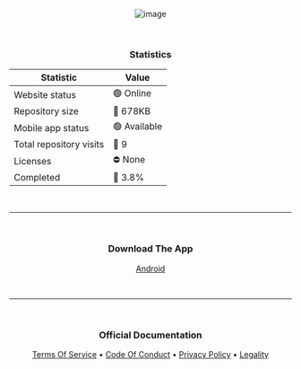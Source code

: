 <p align="center">
  <img src="https://github.com/user-attachments/assets/1cd9f232-966b-4610-8155-41fc8c39c2cc" alt="image">
</p>

<br>  

<h3 align="center">Statistics</h3>

<div align="center">

| Statistic | Value |
|----------|----------|
| Website status   | 🟢 Online   |
| Repository size   | 📁 678KB   |
| Mobile app status   | 🟢 Available   |
| Total repository visits   | 👀 9   |
| Licenses   | ⛔ None  |
| Completed   | 🔢 3.8%  |

</div>

<br>  

---

<br>  

<h3 align="center">Download The App</h3>

<p align="center">
  <a href="https://github.com/dev-fortitude/Website/releases/download/1.0.0/Fortitude-App.apk">
    Android
  </a>
</p>

<br>  

---

<br>  

<h3 align="center">Official Documentation</h3>

<p align="center">
  <a href="https://google.com/404">Terms Of Service</a> • 
  <a href="https://google.com/404">Code Of Conduct</a> • 
  <a href="https://google.com/404">Privacy Policy</a> • 
  <a href="https://google.com/404">Legality</a>
</p>
